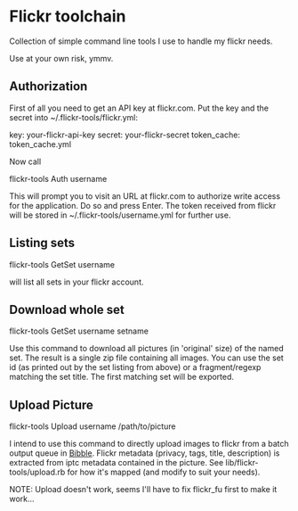 Flickr toolchain
================

Collection of simple command line tools I use to handle my flickr needs.

Use at your own risk, ymmv.

Authorization
-------------

First of all you need to get an API key at flickr.com. Put the key and the secret into ~/.flickr-tools/flickr.yml:

  key: your-flickr-api-key
  secret: your-flickr-secret
  token_cache: token_cache.yml


Now call

  flickr-tools Auth username

This will prompt you to visit an URL at flickr.com to authorize write access for the application. Do so and press Enter.
The token received from flickr will be stored in ~/.flickr-tools/username.yml for further use.



Listing sets
------------

  flickr-tools GetSet username

will list all sets in your flickr account.
  

Download whole set
------------------

  flickr-tools GetSet username setname
  
Use this command to download all pictures (in 'original' size) of the named set. The result is a single zip file containing all images.
You can use the set id (as printed out by the set listing from above) or a fragment/regexp matching the set title. The first matching 
set will be exported.


Upload Picture
--------------

  flickr-tools Upload username /path/to/picture
  
I intend to use this command to directly upload images to flickr from a batch output queue in [Bibble](http://bibblelabs.com/).
Flickr metadata (privacy, tags, title, description) is extracted from iptc metadata contained in the picture. See lib/flickr-tools/upload.rb
for how it's mapped (and modify to suit your needs).

NOTE: Upload doesn't work, seems I'll have to fix flickr_fu first to make it work...

